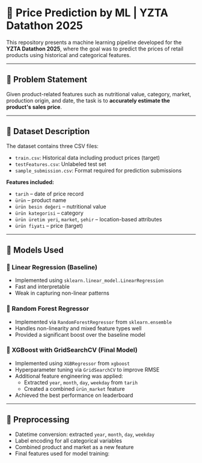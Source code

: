 # 🧠 Price Prediction by ML | YZTA Datathon 2025

This repository presents a machine learning pipeline developed for the **YZTA Datathon 2025**, where the goal was to predict the prices of retail products using historical and categorical features.

---

## 📌 Problem Statement

Given product-related features such as nutritional value, category, market, production origin, and date, the task is to **accurately estimate the product's sales price**.

---

## 📁 Dataset Description

The dataset contains three CSV files:

- `train.csv`: Historical data including product prices (target)
- `testFeatures.csv`: Unlabeled test set
- `sample_submission.csv`: Format required for prediction submissions

**Features included:**
- `tarih` – date of price record  
- `ürün` – product name  
- `ürün besin değeri` – nutritional value  
- `ürün kategorisi` – category  
- `ürün üretim yeri`, `market`, `şehir` – location-based attributes  
- `ürün fiyatı` – price (target)

---

## 🧠 Models Used

### 🔹 Linear Regression (Baseline)
- Implemented using `sklearn.linear_model.LinearRegression`
- Fast and interpretable
- Weak in capturing non-linear patterns

### 🔸 Random Forest Regressor
- Implemented via `RandomForestRegressor` from `sklearn.ensemble`
- Handles non-linearity and mixed feature types well
- Provided a significant boost over the baseline model

### 🚀 XGBoost with GridSearchCV (Final Model)
- Implemented using `XGBRegressor` from `xgboost`
- Hyperparameter tuning via `GridSearchCV` to improve RMSE
- Additional feature engineering was applied:
  - Extracted `year`, `month`, `day`, `weekday` from `tarih`
  - Created a combined `ürün_market` feature
- Achieved the best performance on leaderboard

---

## 🧪 Preprocessing

- Datetime conversion: extracted `year`, `month`, `day`, `weekday`
- Label encoding for all categorical variables
- Combined product and market as a new feature
- Final features used for model training:

